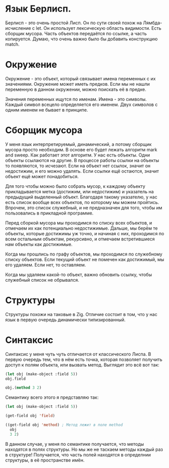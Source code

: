 # Язык Берлисп.
Берлисп - это очень простой Лисп. Он по сути своей похож на Лямбда-исчисление с let.
Он использует лексическую область видимости. Есть сборщик мусора. Часть объектов передаётся по ссылке, а часть копируется. Думаю, что очень важно было бы добавить
конструкцию match.

# Окружение
Окружение - это объект, который связывает имена переменных с их значениями.
Окружение может иметь предков. Если мы не нашли переменную в данном окружении,
можно поискать её в предке.

Значения переменных ищутся по именам. Имена - это символы. Каждый символ всецело определяется его именем.
Двух символов с одним именем не бывает в принципе.

# Сборщик мусора
У меня язык интерпретируемый, динамический, а потому сборщик мусора просто необходим.
В основе его будет лежать алгоритм mark and sweep. Как работает этот алгоритм.
У нас есть объекты. Одни объекты ссылаются на другие. В процессе работы ссылки на объекты то появляются, то исчезают.
Если на объект нет ссылок, значит он недостижим, и его можно удалять. Если ссылки ещё остаются, значит объект ещё может понадобиться.

Для того чтобы можно было собрать мусор, к каждому объекту прикладывается метка (достижим, или недостижим) и указатель на предыдущий выделенный объект.
Благодаря такому указателю, у нас есть список вообще всех объектов, по которому мы можем пройтись. Впрочем, это список служебный, и не предназначен для того, чтобы им пользовались
в прикладной программе.

Перед сборкой мусора мы проходимся по списку всех объектов, и отмечаем их как потенциально недостижимые.
Дальше, мы берём те объекты, которые достижимы уж точно, и начиная с них, проходимся по всем остальным объектам, рекурсивно,
и отмечаем встретившиеся нам объекты как достижимые.

Когда мы прошлись по графу объектов, мы проходимся по служебному списку объектов. Если текущий объект не помечен как достижимый, мы его удаляем. Если нет, то оставляем.

Когда мы удаляем какой-то объект, важно обновить ссылку, чтобы служебный список не обрывался.

# Структуры
Структуры похожи на таковые в Zig. Отличие состоит в том, что у нас язык в первую очередь динамически типизированный.

# Синтаксис
Синтаксис у меня чуть чуть отличается от классического Лиспа. В первую очередь тем, что в нём есть точка, которая позволяет получить доступ
к полям объекта, или вызвать метод. Выглядит это всё вот так:
``` lisp
(let obj (make-object :field 5))
obj.field

obj.(method 3 2)
```

Семантику всего этого я представляю так:

```lisp
(let obj (make-object :field 5))

(get-field obj 'field)

((get-field obj 'method) ; Метод лежит в поле method
  obj
  3 2)
```
В данном случае, у меня по семантике получается, что методы находятся в полях
структуры.
Но мы же не таскаем методы каждый раз в структуре!
Получается, что часть полей находятся в определнии структуры, в её пространстве имён.
